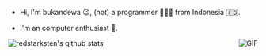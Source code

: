 - Hi, I'm bukandewa 😉, (not) a programmer 👨🏻‍💻 from Indonesia 🇮🇩.
- I'm an computer enthusiast 🐍.

  <img align="right" alt="GIF" src="https://media.giphy.com/media/iIqmM5tTjmpOB9mpbn/giphy.gif" />


![redstarksten's github stats](https://github-readme-stats.vercel.app/api?username=redstarksten&show_icons=true&hide_border=true)
